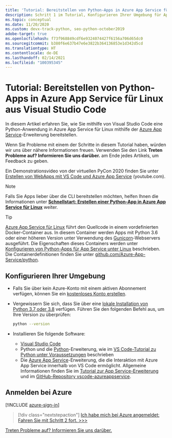 ```yaml
---
title: 'Tutorial: Bereitstellen von Python-Apps in Azure App Service für Linux aus Visual Studio Code'
description: Schritt 1 im Tutorial, Konfigurieren Ihrer Umgebung für App Service
ms.topic: conceptual
ms.date: 11/20/2020
ms.custom: devx-track-python, seo-python-october2019
adobe-target: true
ms.openlocfilehash: f73f968849cdf6e9324074427f6156a706d65dc0
ms.sourcegitcommit: b380f6e637b47e6e3822b364136853e1d342d5cd
ms.translationtype: HT
ms.contentlocale: de-DE
ms.lasthandoff: 02/14/2021
ms.locfileid: "100395345"
---
```

# <a name="tutorial-deploy-python-apps-to-azure-app-service-on-linux-from-visual-studio-code"></a>Tutorial: Bereitstellen von Python-Apps in Azure App Service für Linux aus Visual Studio Code

In diesem Artikel erfahren Sie, wie Sie mithilfe von Visual Studio Code eine Python-Anwendung in Azure App Service für Linux mithilfe der [Azure App Service](https://marketplace.visualstudio.com/items?itemName=ms-azuretools.vscode-azureappservice)-Erweiterung bereitstellen.

Wenn Sie Probleme mit einem der Schritte in diesem Tutorial haben, würden wir uns über nähere Informationen freuen. Verwenden Sie den Link **Treten Probleme auf? Informieren Sie uns darüber.** am Ende jedes Artikels, um Feedback zu geben.

Ein Demonstrationsvideo von der virtuellen PyCon 2020 finden Sie unter <a href="https://www.youtube.com/watch?v=dNVvFttc-sA&feature=youtu.be&ocid=AID3006292" target="_blank">Erstellen von WebApps mit VS Code und Azure App Service</a> (youtube.com).

> [!NOTE]
> Falls Sie Apps lieber über die CLI bereitstellen möchten, helfen Ihnen die Informationen unter **[Schnellstart: Erstellen einer Python-App in Azure App Service für Linux](/azure/app-service/quickstart-python)** weiter.

> [!TIP]
> [Azure App Service für Linux](/azure/app-service/overview#app-service-on-linux) führt den Quellcode in einem vordefinierten Docker-Container aus. In diesem Container werden Apps mit Python 3.6 oder einer höheren Version unter Verwendung des [Gunicorn](https://gunicorn.org)-Webservers ausgeführt. Die Eigenschaften dieses Containers werden unter [Konfigurieren von Python-Apps für App Service unter Linux](/azure/app-service/configure-language-python) beschrieben. Die Containerdefinitionen finden Sie unter [github.com/Azure-App-Service/python](https://github.com/Azure-App-Service/python/tree/master/).

## <a name="configure-your-environment"></a>Konfigurieren Ihrer Umgebung

- Falls Sie über kein Azure-Konto mit einem aktiven Abonnement verfügen, können Sie ein [kostenloses Konto erstellen](https://azure.microsoft.com/free/?utm_source=campaign&utm_campaign=vscode-tutorial-appservice-extension&mktingSource=vscode-tutorial-appservice-extension).

- Vergewissern Sie sich, dass Sie über eine [lokale Installation von Python 3.7 oder 3.8](https://python.org/downloads) verfügen. Führen Sie den folgenden Befehl aus, um Ihre Version zu überprüfen:

    ```bash
    python --version
    ```

- Installieren Sie folgende Software:
  - [Visual Studio Code](https://code.visualstudio.com/)
  - Python und die [Python](https://marketplace.visualstudio.com/items?itemName=ms-python.python)-Erweiterung, wie im [VS Code-Tutorial zu Python unter Voraussetzungen](https://code.visualstudio.com/docs/python/python-tutorial) beschrieben
  - Die [Azure App Service](https://marketplace.visualstudio.com/items?itemName=ms-azuretools.vscode-azureappservice)-Erweiterung, die die Interaktion mit Azure App Service innerhalb von VS Code ermöglicht. Allgemeine Informationen finden Sie im [Tutorial zur App Service-Erweiterung](https://code.visualstudio.com/tutorials/app-service-extension/getting-started) und im [GitHub-Repository vscode-azureappservice](https://github.com/Microsoft/vscode-azureappservice).

## <a name="sign-in-to-azure"></a>Anmelden bei Azure

[!INCLUDE [azure-sign-in](includes/azure-sign-in.md)]

> [!div class="nextstepaction"]
> [Ich habe mich bei Azure angemeldet: Fahren Sie mit Schritt 2 fort. >>>](tutorial-deploy-app-service-on-linux-02.md)

[Treten Probleme auf? Informieren Sie uns darüber.](https://aka.ms/FlaskVSCQuickstartHelp)
